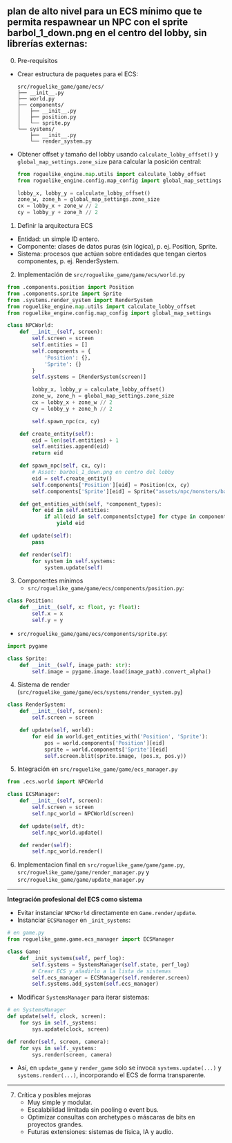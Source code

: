 ## plan de alto nivel para un ECS mínimo que te permita respawnear un NPC con el sprite barbol_1_down.png en el centro del lobby, sin librerías externas:

0. Pre-requisitos
- Crear estructura de paquetes para el ECS:
  ```text
  src/roguelike_game/game/ecs/
  ├── __init__.py
  ├── world.py
  ├── components/
  │   ├── __init__.py
  │   ├── position.py
  │   └── sprite.py
  └── systems/
      ├── __init__.py
      └── render_system.py
  ```
- Obtener offset y tamaño del lobby usando `calculate_lobby_offset()` y `global_map_settings.zone_size` para calcular la posición central:
  ```python
  from roguelike_engine.map.utils import calculate_lobby_offset
  from roguelike_engine.config.map_config import global_map_settings

  lobby_x, lobby_y = calculate_lobby_offset()
  zone_w, zone_h = global_map_settings.zone_size
  cx = lobby_x + zone_w // 2
  cy = lobby_y + zone_h // 2
  ```

1. Definir la arquitectura ECS
- Entidad: un simple ID entero.
- Componente: clases de datos puras (sin lógica), p. ej. Position, Sprite.
- Sistema: procesos que actúan sobre entidades que tengan ciertos componentes, p. ej. RenderSystem.

2. Implementación de `src/roguelike_game/game/ecs/world.py`
```python
from .components.position import Position
from .components.sprite import Sprite
from .systems.render_system import RenderSystem
from roguelike_engine.map.utils import calculate_lobby_offset
from roguelike_engine.config.map_config import global_map_settings

class NPCWorld:
    def __init__(self, screen):
        self.screen = screen
        self.entities = []
        self.components = {
            'Position': {},
            'Sprite': {}
        }
        self.systems = [RenderSystem(screen)]

        lobby_x, lobby_y = calculate_lobby_offset()
        zone_w, zone_h = global_map_settings.zone_size
        cx = lobby_x + zone_w // 2
        cy = lobby_y + zone_h // 2

        self.spawn_npc(cx, cy)

    def create_entity(self):
        eid = len(self.entities) + 1
        self.entities.append(eid)
        return eid

    def spawn_npc(self, cx, cy):
        # Asset: barbol_1_down.png en centro del lobby
        eid = self.create_entity()
        self.components['Position'][eid] = Position(cx, cy)
        self.components['Sprite'][eid] = Sprite("assets/npc/monsters/barbol/barbol_1_down.png")

    def get_entities_with(self, *component_types):
        for eid in self.entities:
            if all(eid in self.components[ctype] for ctype in component_types):
                yield eid

    def update(self):
        pass

    def render(self):
        for system in self.systems:
            system.update(self)
```

3. Componentes mínimos
   - `src/roguelike_game/game/ecs/components/position.py`:
```python
class Position:
    def __init__(self, x: float, y: float):
        self.x = x
        self.y = y
```
   - `src/roguelike_game/game/ecs/components/sprite.py`:
```python
import pygame

class Sprite:
    def __init__(self, image_path: str):
        self.image = pygame.image.load(image_path).convert_alpha()
```

4. Sistema de render (`src/roguelike_game/game/ecs/systems/render_system.py`)
```python
class RenderSystem:
    def __init__(self, screen):
        self.screen = screen

    def update(self, world):
        for eid in world.get_entities_with('Position', 'Sprite'):
            pos = world.components['Position'][eid]
            sprite = world.components['Sprite'][eid]
            self.screen.blit(sprite.image, (pos.x, pos.y))
```

5. Integración en `src/roguelike_game/game/ecs_manager.py`
```python
from .ecs.world import NPCWorld

class ECSManager:
    def __init__(self, screen):
        self.screen = screen
        self.npc_world = NPCWorld(screen)

    def update(self, dt):
        self.npc_world.update()

    def render(self):        
        self.npc_world.render()        
```

6. Implementacion final en `src/roguelike_game/game/game.py`, `src/roguelike_game/game/render_manager.py` y `src/roguelike_game/game/update_manager.py`

---
**Integración profesional del ECS como sistema**  
- Evitar instanciar `NPCWorld` directamente en `Game.render/update`.  
- Instanciar `ECSManager` en `_init_systems`:  
```python
# en game.py
from roguelike_game.game.ecs_manager import ECSManager

class Game:
    def _init_systems(self, perf_log):
        self.systems = SystemsManager(self.state, perf_log)
        # Crear ECS y añadirlo a la lista de sistemas
        self.ecs_manager = ECSManager(self.renderer.screen)
        self.systems.add_system(self.ecs_manager)
```
- Modificar `SystemsManager` para iterar sistemas:  
```python
# en SystemsManager
def update(self, clock, screen):
    for sys in self._systems:
        sys.update(clock, screen)

def render(self, screen, camera):
    for sys in self._systems:
        sys.render(screen, camera)
```
- Así, en `update_game` y `render_game` solo se invoca `systems.update(...)` y `systems.render(...)`, incorporando el ECS de forma transparente.  
---

7. Crítica y posibles mejoras
   - Muy simple y modular.
   - Escalabilidad limitada sin pooling o event bus.
   - Optimizar consultas con archetypes o máscaras de bits en proyectos grandes.
   - Futuras extensiones: sistemas de física, IA y audio.
